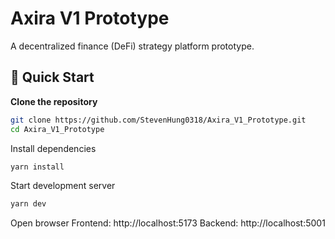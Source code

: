 # Axira V1 Prototype

A decentralized finance (DeFi) strategy platform prototype.

## 🚀 Quick Start

**Clone the repository**

```bash
git clone https://github.com/StevenHung0318/Axira_V1_Prototype.git
cd Axira_V1_Prototype
```

Install dependencies

```bash
yarn install
```

Start development server

```bash
yarn dev
```

Open browser
Frontend: http://localhost:5173
Backend: http://localhost:5001
